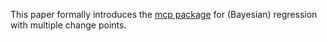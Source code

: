 This paper formally introduces the [mcp package](https://github.com/lindeloev/mcp) for (Bayesian) regression with multiple change points.